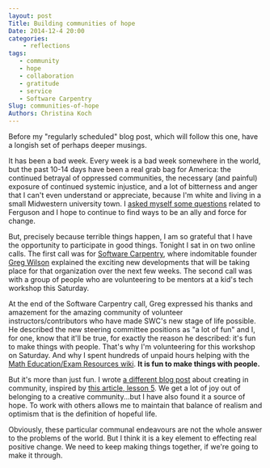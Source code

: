 ```yaml
---
layout: post
Title: Building communities of hope
Date: 2014-12-4 20:00
categories: 
    - reflections
tags: 
   - community
   - hope
   - collaboration
   - gratitude
   - service
   - Software Carpentry
Slug: communities-of-hope
Authors: Christina Koch
---
```


Before my "regularly scheduled" blog post, which will follow this one, have a longish 
set of perhaps deeper musings.  

It has been a bad week.  Every week is a bad week somewhere in the world, but the 
past 10-14 days have been a real grab bag for America: the continued betrayal 
of oppressed communities, the necessary (and painful) exposure of continued systemic 
injustice, and a lot of bitterness and anger that I can't 
even understand or appreciate, because I'm white and living in a small
Midwestern university town.  I [asked myself some questions](https://twitter.com/_christinaLK/status/537703128872001536) 
related to Ferguson and I hope to continue to find ways to be an ally and force for change.  

But, precisely because terrible things happen, I am so grateful 
that I have the opportunity to participate in good things.  Tonight I sat in 
on two online calls.  The first call was for [Software Carpentry](http://www.software-carpentry.org), 
where indomitable founder [Greg Wilson](https://twitter.com/gvwilson) explained the exciting new developments 
that will be taking place for that organization over the next few weeks.  The second call was with a group 
of people who are volunteering to be mentors at a kid's tech workshop this Saturday.  

At the end of the Software Carpentry call, Greg expressed his thanks and amazement 
for the amazing community of volunteer instructors/contributors who have made SWC's new 
stage of life possible.  He described the new steering committee positions as "a lot of fun" 
and I, for one, know that it'll be true, for exactly the reason he described: it's fun 
to make things with people.  That's why I'm volunteering for this workshop on Saturday.  And why I spent hundreds of unpaid hours  helping with the [Math Education/Exam Resources wiki](http://wiki.ubc.ca/Science:Math_Exam_Resources).  **It is fun to make things with people.**  

But it's more than just fun.  I wrote [a different blog post](http://thejumpingcat.wordpress.com/2014/01/21/art-community-hope/) 
about creating in community, inspired by [this article, lesson 5](http://qideas.org/articles/7-lessons-for-creatives-from-the-life-of-jrr-tolkien/).  We get a lot of joy out of 
belonging to a creative community...but I have also found it a source of hope.  To work with others 
allows me to maintain that balance of realism and optimism that is the definition of hopeful life.  

Obviously, these particular communal endeavours are not the whole answer to the problems of the world.  But I think it is 
a key element to effecting real positive change.  We need to keep making things together, if we're going to make it through.  